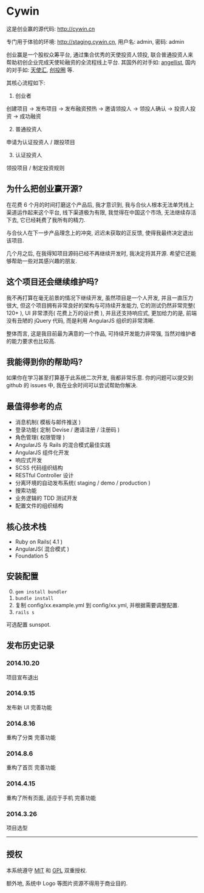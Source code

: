 Cywin
========

这是创业赢的源代码: <http://cywin.cn>

专门用于体验的环境: <http://staging.cywin.cn>, 用户名: admin, 密码: admin

创业赢是一个股权众筹平台, 通过集合优秀的天使投资人领投, 联合普通投资人来帮助初创企业完成天使轮融资的全流程线上平台. 其国外的对手如: [angellist](https://angel.co), 国内的对手如: [天使汇](http://angelcrunch.com), [创投圈](http://vc.cn/) 等.

其核心流程如下:

1. 创业者

创建项目 -> 发布项目 -> 发布融资预热 -> 邀请领投人 -> 领投人确认 -> 投资人投资 -> 成功融资

2. 普通投资人

申请为认证投资人 / 跟投项目

3. 认证投资人

领投项目 / 制定投资规则


## 为什么把创业赢开源?

在花费 6 个月的时间打磨这个产品后, 我才意识到, 我与合伙人根本无法单凭线上渠道运作起来这个平台, 线下渠道极为有限, 我觉得在中国这个市场, 无法继续存活下去, 它已经耗费了我所有的精力.

与合伙人在下一步产品理念上的冲突, 迟迟未获取的正反馈, 使得我最终决定退出该项目.

几个月之后, 在我得知项目源码已经不再继续开发时, 我决定将其开源. 希望它还能够帮助一些对其感兴趣的朋友.

## 这个项目还会继续维护吗?

我不再打算在毫无前景的情况下继续开发, 虽然项目是一个人开发, 并且一直压力很大, 但这个项目拥有非常良好的架构与可持续开发能力, 它的测试仍然非常完整( 120+ ), UI 非常漂亮( 花费上万的设计费 ), 并且还支持响应式, 更加给力的是, 前端没有丑陋的 jQuery 代码, 而是利用 AngularJS 组织的非常清晰.

整体而言, 这是我目前最为满意的一个作品, 可持续开发能力非常强, 当然对维护者的能力要求也比较高.

## 我能得到你的帮助吗?

如果你在学习甚至打算基于此系统二次开发, 我都非常乐意. 你的问题可以提交到 github 的 issues 中, 我在业余时间可以尝试帮助你解决.

## 最值得参考的点

* 消息机制( 模板与邮件推送 )
* 登录功能( 定制 Devise / 邀请注册 / 注册码 )
* 角色管理( 权限管理 )
* AngularJS 与 Rails 的混合模式最佳实践
* AngularJS 组件化开发
* 响应式开发
* SCSS 代码组织结构
* RESTful Controller 设计
* 分离环境的自动发布系统( staging / demo / production )
* 搜索功能
* 业务逻辑的 TDD 测试开发
* 配置文件的组织结构

## 核心技术栈

* Ruby on Rails( 4.1 )
* AngularJS( 混合模式 )
* Foundation 5

## 安装配置

0. `gem install bundler`
1. `bundle install`
2. 复制 config/xx.example.yml 到 config/xx.yml, 并根据需要调整配置.
3. `rails s`

可选配置 sunspot.

## 发布历史记录

### 2014.10.20

项目宣布退出

### 2014.9.15

发布新 UI
完善功能

### 2014.8.16

重构了分类
完善功能

### 2014.8.6

重构了首页
完善功能

### 2014.4.15

重构了所有页面, 适应于手机
完善功能

### 2014.3.26

项目选型

-----------------

## 授权

本系统遵守 [MIT](http://www.opensource.org/licenses/mit-license.php) 和 [GPL](http://www.gnu.org/licenses/gpl.html) 双重授权.

额外地, 系统中 Logo 等图片资源不得用于商业目的.
